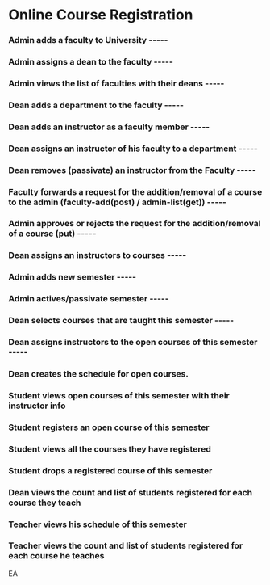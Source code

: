 # Online Course Registration

### Admin adds a faculty to University -----
### Admin assigns a dean to the faculty -----
### Admin views the list of faculties with their deans -----
### Dean adds a department to the faculty -----
### Dean adds an instructor as a faculty member -----
### Dean assigns an instructor of his faculty to a department -----
### Dean removes (passivate) an instructor from the Faculty -----
### Faculty forwards a request for the addition/removal of a course to the admin (faculty-add(post) / admin-list(get)) -----
### Admin approves or rejects the request for the addition/removal of a course (put) -----
### Dean assigns an instructors to courses -----
### Admin adds new semester -----
### Admin actives/passivate semester -----
### Dean selects courses that are taught this semester -----
### Dean assigns instructors to the open courses of this semester -----
### Dean creates the schedule for open courses.
### Student views open courses of this semester with their instructor info
### Student registers an open course of this semester
### Student views all the courses they have registered
### Student drops a registered course of this semester
### Dean views the count and list of students registered for each course they teach
### Teacher views his schedule of this semester
### Teacher views the count and list of students registered for each course he teaches

EA

